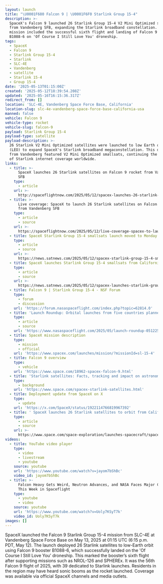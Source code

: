 ```yaml
---
layout: launch
title: "\U0001F680 Falcon 9 | \U0001F6F0 Starlink Group 15-4"
description: >-
  SpaceX's Falcon 9 launched 26 Starlink Group 15-4 V2 Mini Optimized satellites
  from Vandenberg SFB, expanding the Starlink broadband constellation. The
  mission included the successful sixth flight and landing of Falcon 9 booster
  B1088-6 on 'Of Course I Still Love You' droneship.
tags:
  - SpaceX
  - Falcon 9
  - Starlink Group 15-4
  - Starlink
  - SLC-4E
  - Vandenberg
  - satellite
  - Starlink 15-4
  - Group 15-4
date: '2025-05-13T01:15:00Z'
created: '2025-05-12T18:39:54.208Z'
updated: '2025-05-16T16:15:36.317Z'
redirect_from: []
location: 'SLC-4E, Vandenberg Space Force Base, California'
location-slug: slc-4e-vandenberg-space-force-base-california-usa
manned: false
vehicle: Falcon 9
vehicle-type: rocket
vehicle-slug: falcon-9
payload: Starlink Group 15-4
payload-type: satellite
payload-description: >-
  26 Starlink V2 Mini Optimized satellites were launched to low Earth orbit
  (LEO) to expand SpaceX's Starlink broadband megaconstellation. This deployment
  from Vandenberg featured V2 Mini Optimized smallsats, continuing the rollout
  of Starlink internet coverage worldwide.
links:
  - title: >-
      SpaceX launches 26 Starlink satellites on Falcon 9 rocket from Vandenberg
      SFB
    type:
      - article
    url: >-
      http://spaceflightnow.com/2025/05/12/spacex-launches-26-starlink-satellites-on-falcon-9-rocket-from-vandenberg-sfb/
  - title: >-
      Live coverage: SpaceX to launch 26 Starlink satellites on Falcon 9 rocket
      from Vandenberg SFB
    type:
      - article
      - source
    url: >-
      https://spaceflightnow.com/2025/05/12/live-coverage-spacex-to-launch-26-starlink-satellites-on-falcon-9-rocket-from-vandenberg-sfb/
  - title: SpaceX Starlink Group 15-4 smallsats launch moved to Monday
    type:
      - article
      - source
    url: >-
      https://news.satnews.com/2025/05/12/spacex-starlink-group-15-4-smallsats-launch-moved-to-monday/
  - title: SpaceX launches Starlink Group 15-4 smallsats from California beach
    type:
      - article
      - source
    url: >-
      https://news.satnews.com/2025/05/12/spacex-launches-starlink-group-15-4-smallsats-from-california-beach/
  - title: Falcon 9 | Starlink Group 15-4 - NSF Forum
    type:
      - forum
      - discussion
    url: 'https://forum.nasaspaceflight.com/index.php?topic=62814.0'
  - title: 'Launch Roundup: Orbital launches from five countries planned'
    type:
      - article
      - source
    url: 'https://www.nasaspaceflight.com/2025/05/launch-roundup-051225/'
  - title: SpaceX mission description
    type:
      - mission
      - official
    url: 'https://www.spacex.com/launches/mission/?missionId=sl-15-4'
  - title: Falcon 9 overview
    type:
      - vehicle
    url: 'https://www.space.com/18962-spacex-falcon-9.html'
  - title: 'Starlink satellites: Facts, tracking and impact on astronomy'
    type:
      - background
    url: 'https://www.space.com/spacex-starlink-satellites.html'
  - title: Deployment update from SpaceX on X
    type:
      - update
    url: 'https://x.com/SpaceX/status/1922114766819967392'
  - title: ' SpaceX launches 26 Starlink satellites to orbit from California (video) '
    type:
      - article
      - source
    url: >-
      https://www.space.com/space-exploration/launches-spacecraft/spacex-launches-26-starlink-satellites-to-orbit-from-california
videos:
  - title: YouTube video player
    type:
      - video
      - livestream
      - youtube
    source: youtube
    url: 'https://www.youtube.com/watch?v=jayom7bShBc'
    video_id: jayom7bShBc
  - title: >-
      Falcon Heavy Gets Weird, Neutron Advances, and NASA Faces Major Cuts |
      This Week in Spaceflight
    type:
      - youtube
      - video
    source: youtube
    url: 'https://www.youtube.com/watch?v=Uoly7KSyT7k'
    video_id: Uoly7KSyT7k
images: []
---
```

SpaceX launched the Falcon 9 Starlink Group 15-4 mission from SLC-4E at Vandenberg Space Force Base on May 13, 2025 at 01:15 UTC (6:15 p.m. PDT, May 12). The launch deployed 26 Starlink satellites to low-Earth orbit using Falcon 9 booster B1088-6, which successfully landed on the 'Of Course I Still Love You' droneship. This marked the booster’s sixth flight after supporting missions such as NROL-126 and SPHEREx. It was the 56th Falcon 9 flight of 2025, with 39 dedicated to Starlink launches. Residents in the region may have heard sonic booms as the rocket launched. Coverage was available via official SpaceX channels and media outlets.
